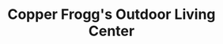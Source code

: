 ---
title: "Copper Frogg's Outdoor Living Center"
url: /apex/copper-froggs-outdoor-living-center/
shop: furniture
---